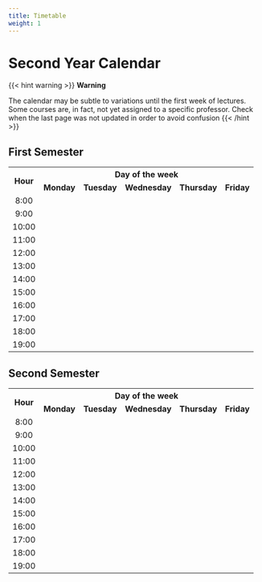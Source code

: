```yaml
---
title: Timetable
weight: 1
---
```


# Second Year Calendar

{{< hint warning >}}
**Warning**

The calendar may be subtle to variations until the first week of lectures. Some courses are, in fact, not yet assigned to a specific professor. Check when the last page was not updated in order to avoid confusion
{{< /hint >}}

## First Semester

<table>
    <tr align="center">
        <th rowspan=2>Hour</th>
        <th colspan=5>Day of the week</th>
    </tr>
    <tr align="center">
        <td><b>Monday</b></td>
        <td><b>Tuesday</b></td>
        <td><b>Wednesday</b></td>
        <td><b>Thursday</b></td>
        <td><b>Friday</b></td>
    </tr>
    <tr align="center">
        <td>8:00</td>
        <!--<td rowspan=2>Statistics<br><p style="font-size: 9pt">8:30-10:00<br>Online</p></td>-->
        <td></td>
        <td></td>
        <td></td>
        <td></td>
        <td></td>
    </tr>
    <tr align="center">
        <td>9:00</td>
        <td></td>
        <td></td>
        <td></td>
        <td></td>
        <td></td>
    </tr>
    <tr align="center">
        <td>10:00</td>
        <td></td>
        <td></td>
        <td></td>
        <td></td>
        <td></td>
    </tr>
    <tr align="center">
        <td>11:00</td>
        <td></td>
        <td></td>
        <td></td>
        <td></td>
        <td></td>
    </tr>
    <tr align="center">
        <td>12:00</td>
        <td></td>
        <td></td>
        <td></td>
        <td></td>
        <td></td>
    </tr>
    <tr align="center">
        <td>13:00</td>
        <td></td>
        <td></td>
        <td></td>
        <td></td>
        <td></td>
    </tr>
    <tr align="center">
        <td>14:00</td>
        <td></td>
        <td></td>
        <td></td>
        <td></td>
        <td></td>
    </tr>
    <tr align="center">
        <td>15:00</td>
        <td></td>
        <td></td>
        <td></td>
        <td></td>
        <td></td>
    </tr>
    <tr align="center">
        <td>16:00</td>
        <td></td>
        <td></td>
        <td></td>
        <td></td>
        <td></td>
    </tr>
    <tr align="center">
        <td>17:00</td>
        <td></td>
        <td></td>
        <td></td>
        <td></td>
        <td></td>
    </tr>
    <tr align="center">
        <td>18:00</td>
        <td></td>
        <td></td>
        <td></td>
        <td></td>
        <td></td>
    </tr>
    <tr align="center">
        <td>19:00</td>
        <td></td>
        <td></td>
        <td></td>
        <td></td>
        <td></td>
    </tr>
</table>

## Second Semester

<table>
    <tr align="center">
        <th rowspan=2>Hour</th>
        <th colspan=5>Day of the week</th>
    </tr>
    <tr align="center">
        <td><b>Monday</b></td>
        <td><b>Tuesday</b></td>
        <td><b>Wednesday</b></td>
        <td><b>Thursday</b></td>
        <td><b>Friday</b></td>
    </tr>
    <tr align="center">
        <td>8:00</td>
        <!--<td rowspan=2>Statistics<br><p style="font-size: 9pt">8:30-10:00<br>Online</p></td>-->
        <td></td>
        <td></td>
        <td></td>
        <td></td>
        <td></td>
    </tr>
    <tr align="center">
        <td>9:00</td>
        <td></td>
        <td></td>
        <td></td>
        <td></td>
        <td></td>
    </tr>
    <tr align="center">
        <td>10:00</td>
        <td></td>
        <td></td>
        <td></td>
        <td></td>
        <td></td>
    </tr>
    <tr align="center">
        <td>11:00</td>
        <td></td>
        <td></td>
        <td></td>
        <td></td>
        <td></td>
    </tr>
    <tr align="center">
        <td>12:00</td>
        <td></td>
        <td></td>
        <td></td>
        <td></td>
        <td></td>
    </tr>
    <tr align="center">
        <td>13:00</td>
        <td></td>
        <td></td>
        <td></td>
        <td></td>
        <td></td>
    </tr>
    <tr align="center">
        <td>14:00</td>
        <td></td>
        <td></td>
        <td></td>
        <td></td>
        <td></td>
    </tr>
    <tr align="center">
        <td>15:00</td>
        <td></td>
        <td></td>
        <td></td>
        <td></td>
        <td></td>
    </tr>
    <tr align="center">
        <td>16:00</td>
        <td></td>
        <td></td>
        <td></td>
        <td></td>
        <td></td>
    </tr>
    <tr align="center">
        <td>17:00</td>
        <td></td>
        <td></td>
        <td></td>
        <td></td>
        <td></td>
    </tr>
    <tr align="center">
        <td>18:00</td>
        <td></td>
        <td></td>
        <td></td>
        <td></td>
        <td></td>
    </tr>
    <tr align="center">
        <td>19:00</td>
        <td></td>
        <td></td>
        <td></td>
        <td></td>
        <td></td>
    </tr>
</table>